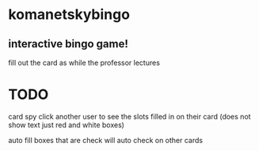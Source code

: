 # komanetskybingo

## interactive bingo game!

fill out the card as while the professor lectures

# TODO

card spy
click another user to see the slots filled in on their card
(does not show text just red and white boxes)

auto fill
boxes that are check will auto check on other cards
